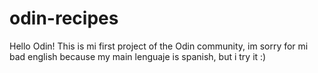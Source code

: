 # odin-recipes
Hello Odin!
This is mi first project of the Odin community, im sorry for mi bad english because my main lenguaje is spanish, but i try it :) 
